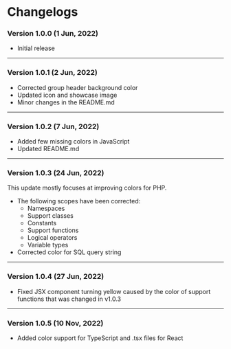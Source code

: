 # Changelogs

### Version 1.0.0 (1 Jun, 2022)

- Initial release

---

### Version 1.0.1 (2 Jun, 2022)

- Corrected group header background color
- Updated icon and showcase image
- Minor changes in the README.md

---

### Version 1.0.2 (7 Jun, 2022)

- Added few missing colors in JavaScript
- Updated README.md

---

### Version 1.0.3 (24 Jun, 2022)

This update mostly focuses at improving colors for PHP.

- The following scopes have been corrected:
  - Namespaces
  - Support classes
  - Constants
  - Support functions
  - Logical operators
  - Variable types
- Corrected color for SQL query string

---

### Version 1.0.4 (27 Jun, 2022)

- Fixed JSX component turning yellow caused by the color of support functions that was changed in v1.0.3

---

### Version 1.0.5 (10 Nov, 2022)

- Added color support for TypeScript and .tsx files for React